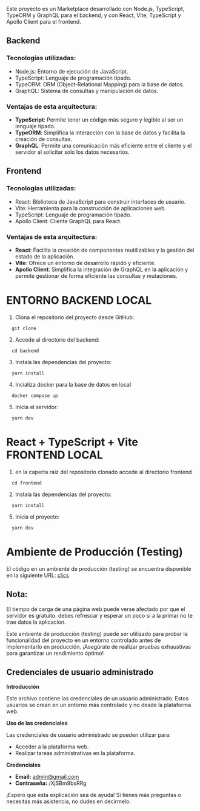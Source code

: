Este proyecto es un Marketplace desarrollado con Node.js, TypeScript, TypeORM y GraphQL para el backend, y con React, Vite, TypeScript y Apollo Client para el frontend. 
 
## Backend 
 
### Tecnologías utilizadas: 
- Node.js: Entorno de ejecución de JavaScript. 
- TypeScript: Lenguaje de programación tipado. 
- TypeORM: ORM (Object-Relational Mapping) para la base de datos. 
- GraphQL: Sistema de consultas y manipulación de datos. 
 
### Ventajas de esta arquitectura: 
- **TypeScript**: Permite tener un código más seguro y legible al ser un lenguaje tipado. 
- **TypeORM**: Simplifica la interacción con la base de datos y facilita la creación de consultas. 
- **GraphQL**: Permite una comunicación más eficiente entre el cliente y el servidor al solicitar solo los datos necesarios. 
 
## Frontend 
 
### Tecnologías utilizadas: 
- React: Biblioteca de JavaScript para construir interfaces de usuario. 
- Vite: Herramienta para la construcción de aplicaciones web. 
- TypeScript: Lenguaje de programación tipado. 
- Apollo Client: Cliente GraphQL para React. 
 
### Ventajas de esta arquitectura: 
- **React**: Facilita la creación de componentes reutilizables y la gestión del estado de la aplicación. 
- **Vite**: Ofrece un entorno de desarrollo rápido y eficiente. 
- **Apollo Client**: Simplifica la integración de GraphQL en la aplicación y permite gestionar de forma eficiente las consultas y mutaciones. 

# ENTORNO BACKEND LOCAL

1. Clona el repositorio del proyecto desde GitHub:

``` 
  git clone  
```
2. Accede al directorio del backend:

``` 
  cd backend 
```

3. Instala las dependencias del proyecto:

``` 
  yarn install 
```

4. Incializa docker para la base de datos en local

``` 
  docker compose up 
```

5. Inicia el servidor:

``` 
  yarn dev 
```


# React + TypeScript + Vite FRONTEND LOCAL

1. en la caperta raiz del repositorio clonado accede al directorio frontend

``` 
  cd frontend  
```

2. Instala las dependencias del proyecto:

``` 
  yarn install 
```

5. Inicia el proyecto:

``` 
  yarn dev 
```


# Ambiente de Producción (Testing) 
 
El código en un ambiente de producción (testing) se encuentra disponible en la siguiente URL: [clics](https://master.d1qpmdwepauizz.amplifyapp.com/) 
## Nota: 
 El tiempo de carga de una página web puede verse afectado por que el servidor es gratuito. debes refrescar y esperar un poco si a la primar no te trae datos la aplicacion.
 
Este ambiente de producción (testing) puede ser utilizado para probar la funcionalidad del proyecto en un entorno controlado antes de implementarlo en producción. ¡Asegúrate de realizar pruebas exhaustivas para garantizar un rendimiento óptimo! 
 
## Credenciales de usuario administrado

**Introducción**

Este archivo contiene las credenciales de un usuario administrado. Estos usuarios se crean en un entorno más controlado y no desde la plataforma web.

**Uso de las credenciales**

Las credenciales de usuario administrado se pueden utilizar para:

* Acceder a la plataforma web.
* Realizar tareas administrativas en la plataforma.


**Credenciales**

* **Email:** admin@gmail.com
* **Contraseña:** /XjSBm9bsRRg


¡Espero que esta explicación sea de ayuda! Si tienes más preguntas o necesitas más asistencia, no dudes en decírmelo.




